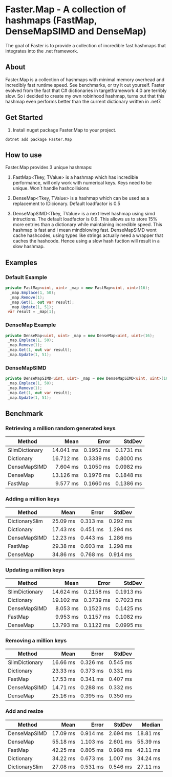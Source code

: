 # Faster.Map - A collection of hashmaps (FastMap, DenseMapSIMD and DenseMap)

The goal of Faster is to provide a collection of incredible fast hashmaps that integrates into the .net framework.
   
## About
Faster.Map is a collection of hashmaps with minimal memory overhead and incredibly fast runtime speed. See benchmarks, or try it out yourself. Faster evolved from the fact that C# dictionaries in targetframework 4.0 are terribly slow. So i decided to create my own robinhood hashmap, turns out that this hashmap even performs better than the current dictionary written in .net7.
## Get Started
1. Install nuget package Faster.Map to your project.
```
dotnet add package Faster.Map
```
## How to use
Faster.Map provides 3 unique hashmaps:
1. FastMap<Tkey, TValue> is a hashmap which has incredible performance, will only work with numerical keys. Keys need to be unique. Won`t handle hashcollisions

2. DenseMap<Tkey, TValue> is a hashmap which can be used as a replacement to IDicionary. Default loadfactor is 0.5

3. DenseMapSIMD<Tkey, TValue> is a next level hashmap using simd intructions.
   The default loadfactor is 0.9. This allows us to store 15% more entries than a dictionary while maintaining incredible speed.
   This hashmap is fast and i mean mindblowing fast. DenseMapSIMD wont cache hashcodes, using types like strings actually need a wrapper that caches the hashcode. Hence using a slow hash fuction will result in a slow hashmap.

 ## Examples    
  ### Default Example
```C#
private FastMap<uint, uint> _map = new FastMap<uint, uint>(16);     
  _map.Emplace(1, 50); 
  _map.Remove(1);
  _map.Get(1, out var result);
  _map.Update(1, 51); 
 var result = _map[1];    
``` 
  ### DenseMap Example
```C#
private DenseMap<uint, uint> _map = new DenseMap<uint, uint>(16);
 _map.Emplace(1, 50); 
 _map.Remove(1);
 _map.Get(1, out var result);
 _map.Update(1, 51);
 ``` 
 
 ### DenseMapSIMD
``` C#
private DenseMapSIMD<uint, uint> _map = new DenseMapSIMD<uint, uint>(16);
 _map.Emplace(1, 50); 
 _map.Remove(1);
 _map.Get(1, out var result);
 _map.Update(1, 51);
``` 

## Benchmark

### Retrieving a million random generated keys
|         Method |      Mean |     Error |    StdDev |
|--------------- |----------:|----------:|----------:|
| SlimDictionary | 14.041 ms | 0.1952 ms | 0.1731 ms |
|     Dictionary | 16.712 ms | 0.3339 ms | 0.8000 ms |
|   DenseMapSIMD |  7.604 ms | 0.1050 ms | 0.0982 ms |
|       DenseMap | 13.126 ms | 0.1976 ms | 0.1848 ms |
|        FastMap |  9.577 ms | 0.1660 ms | 0.1386 ms |

### Adding a million keys
|         Method |     Mean |    Error |   StdDev |
|--------------- |---------:|---------:|---------:|
| DictionarySlim | 25.09 ms | 0.313 ms | 0.292 ms |
| Dictionary     | 17.43 ms | 0.451 ms | 1.294 ms |
| DenseMapSIMD   | 12.23 ms | 0.443 ms | 1.286 ms |
| FastMap	     | 29.38 ms | 0.603 ms | 1.298 ms |
| DenseMap       | 34.86 ms | 0.768 ms | 0.914 ms |

### Updating a million keys
|         Method |     Mean |    Error |   StdDev |
|--------------- |---------:|---------:|---------:|
| SlimDictionary | 14.624 ms | 0.2158 ms | 0.1913 ms |
|   Dictionary   | 19.102 ms | 0.3739 ms | 0.7023 ms |
| DenseMapSIMD   | 8.053 ms | 0.1523 ms | 0.1425 ms  |
|      FastMap   |  9.953 ms | 0.1157 ms | 0.1082 ms |
|     DenseMap   | 13.793 ms | 0.1122 ms | 0.0995 ms |

### Removing a million keys
|         Method |      Mean |     Error |    StdDev |
|--------------- |----------:|----------:|----------:|
| SlimDictionary | 16.66 ms | 0.326 ms | 0.545 ms |
|     Dictionary | 23.33 ms | 0.373 ms | 0.331 ms |
|        FastMap | 17.53 ms | 0.341 ms | 0.407 ms |
|   DenseMapSIMD | 14.71 ms | 0.288 ms | 0.332 ms |
|       DenseMap | 25.16 ms | 0.395 ms | 0.350 ms |

### Add and resize

|         Method |     Mean |    Error |   StdDev |   Median |
|--------------- |---------:|---------:|---------:|---------:|
|   DenseMapSIMD | 17.09 ms | 0.914 ms | 2.694 ms | 18.81 ms |
|       DenseMap | 55.18 ms | 1.103 ms | 2.601 ms | 55.39 ms |
|        FastMap | 42.25 ms | 0.805 ms | 0.988 ms | 42.11 ms |
|     Dictionary | 34.22 ms | 0.673 ms | 1.007 ms | 34.24 ms |
| DictionarySlim | 27.08 ms | 0.531 ms | 0.546 ms | 27.11 ms |
